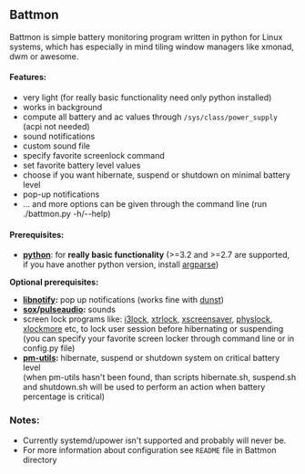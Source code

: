 ## Battmon
Battmon is simple battery monitoring program written in python for Linux systems, which has especially in mind tiling window managers like xmonad, dwm or awesome.

#### Features:
* very light (for really basic functionality need only python installed)
* works in background
* compute all battery and ac values through `/sys/class/power_supply` (acpi not needed)
* sound notifications
* custom sound file
* specify favorite screenlock command
* set favorite battery level values 
* choose if you want hibernate, suspend or shutdown on minimal battery level
* pop-up notifications
* ... and more options can be given through the command line (run ./battmon.py -h/--help)

#### Prerequisites:
* **[python](http://python.org/download/)**: for **really basic functionality** (>=3.2 and >=2.7 are supported,
  if you have another python version, install [argparse](https://pypi.python.org/pypi/argparse))

**Optional prerequisites:** 
* **[libnotify](https://developer.gnome.org/libnotify/):** pop up notifications (works fine with [dunst](https://github.com/knopwob/dunst))
* **[sox](http://sox.sourceforge.net/)/[pulseaudio](www.pulseaudio.org):** sounds
* screen lock programs like: [i3lock](http://i3wm.org/i3lock/), [xtrlock](http://ftp.debian.org/debian/pool/main/x/xtrlock/), [xscreensaver](http://ftp.debian.org/debian/pool/main/x/xtrlock/), [physlock](https://github.com/muennich/physlock), [xlockmore](http://www.tux.org/~bagleyd/xlockmore.html) etc, to lock user session before hibernating or suspending  
  (you can specify your favorite screen locker through command line or in config.py file)
* **[pm-utils](http://pm-utils.freedesktop.org/wiki/):** hibernate, suspend or shutdown system on critical battery level  
  (when pm-utils hasn't been found, than scripts hibernate.sh, suspend.sh and shutdown.sh will be used to perform an action when battery percentage is critical)
  
### Notes:
* Currently systemd/upower isn't supported and probably will never be.
* For more information about configuration see  `README` file in Battmon directory 
